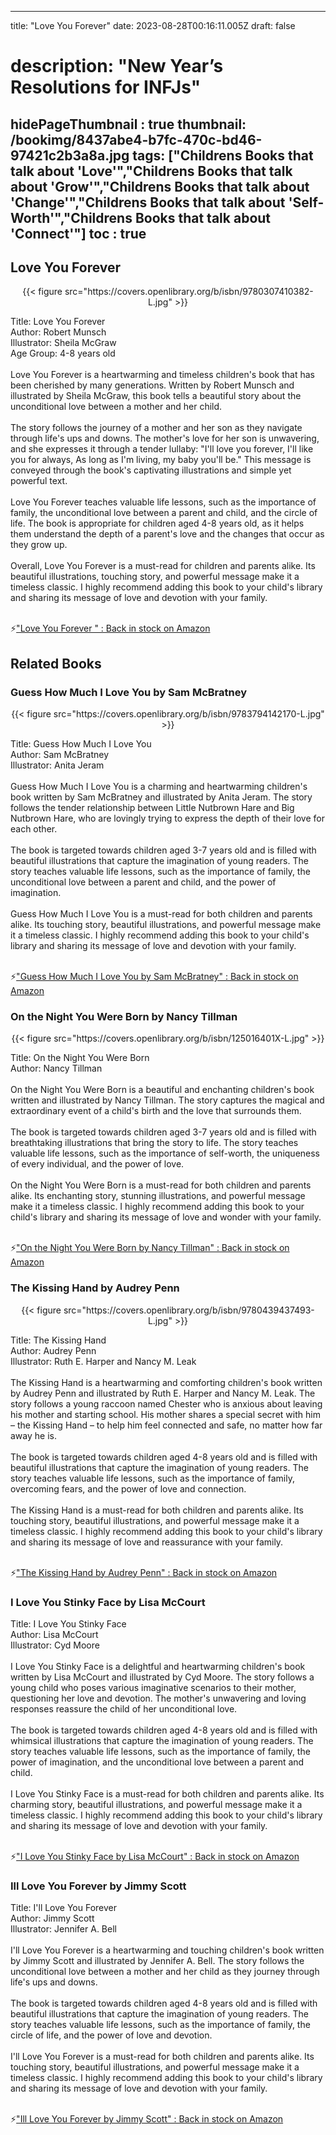 
---
title: "Love You Forever"
date: 2023-08-28T00:16:11.005Z
draft: false
# description: "New Year’s Resolutions for INFJs"
hidePageThumbnail : true
thumbnail: /bookimg/8437abe4-b7fc-470c-bd46-97421c2b3a8a.jpg
tags: ["Childrens Books that talk about 'Love'","Childrens Books that talk about 'Grow'","Childrens Books that talk about 'Change'","Childrens Books that talk about 'Self-Worth'","Childrens Books that talk about 'Connect'"]
toc : true
---
## Love You Forever 

<center>
{{< figure src="https://covers.openlibrary.org/b/isbn/9780307410382-L.jpg" >}}
</center>

Title: Love You Forever</br>
Author: Robert Munsch</br>
Illustrator: Sheila McGraw</br>
Age Group: 4-8 years old</br></br>
Love You Forever is a heartwarming and timeless children's book that has been cherished by many generations. Written by Robert Munsch and illustrated by Sheila McGraw, this book tells a beautiful story about the unconditional love between a mother and her child.</br></br>
The story follows the journey of a mother and her son as they navigate through life's ups and downs. The mother's love for her son is unwavering, and she expresses it through a tender lullaby: "I'll love you forever, I'll like you for always, As long as I'm living, my baby you'll be." This message is conveyed through the book's captivating illustrations and simple yet powerful text.</br></br>
Love You Forever teaches valuable life lessons, such as the importance of family, the unconditional love between a parent and child, and the circle of life. The book is appropriate for children aged 4-8 years old, as it helps them understand the depth of a parent's love and the changes that occur as they grow up.</br></br>
Overall, Love You Forever is a must-read for children and parents alike. Its beautiful illustrations, touching story, and powerful message make it a timeless classic. I highly recommend adding this book to your child's library and sharing its message of love and devotion with your family.</br></br>

<p>⚡<a id="aflink" href="https://www.amazon.com/gp/search?ie=UTF8&tag=klayu00-20&linkCode=ur2&linkId=6639bed89a8ad8dd2705e40644eb43d3&camp=1789&creative=9325&index=books&keywords=Love You Forever " class="one" target="_blank" title='"Love You Forever " : Back in stock on Amazon'>"Love You Forever " : Back in stock on Amazon</a></p>

## Related Books
### Guess How Much I Love You by Sam McBratney
<center>
{{< figure src="https://covers.openlibrary.org/b/isbn/9783794142170-L.jpg" >}}
</center>

Title: Guess How Much I Love You</br>
Author: Sam McBratney</br>
Illustrator: Anita Jeram</br></br>
Guess How Much I Love You is a charming and heartwarming children's book written by Sam McBratney and illustrated by Anita Jeram. The story follows the tender relationship between Little Nutbrown Hare and Big Nutbrown Hare, who are lovingly trying to express the depth of their love for each other.</br></br>
The book is targeted towards children aged 3-7 years old and is filled with beautiful illustrations that capture the imagination of young readers. The story teaches valuable life lessons, such as the importance of family, the unconditional love between a parent and child, and the power of imagination.</br></br>
Guess How Much I Love You is a must-read for both children and parents alike. Its touching story, beautiful illustrations, and powerful message make it a timeless classic. I highly recommend adding this book to your child's library and sharing its message of love and devotion with your family.</br></br>

<p>⚡<a id="aflink" href="https://www.amazon.com/gp/search?ie=UTF8&tag=klayu00-20&linkCode=ur2&linkId=6639bed89a8ad8dd2705e40644eb43d3&camp=1789&creative=9325&index=books&keywords=Guess How Much I Love You by Sam McBratney" class="one" target="_blank" title='"Guess How Much I Love You by Sam McBratney" : Back in stock on Amazon'>"Guess How Much I Love You by Sam McBratney" : Back in stock on Amazon</a></p>

### On the Night You Were Born by Nancy Tillman
<center>
{{< figure src="https://covers.openlibrary.org/b/isbn/125016401X-L.jpg" >}}
</center>

Title: On the Night You Were Born</br>
Author: Nancy Tillman</br></br>
On the Night You Were Born is a beautiful and enchanting children's book written and illustrated by Nancy Tillman. The story captures the magical and extraordinary event of a child's birth and the love that surrounds them.</br></br>
The book is targeted towards children aged 3-7 years old and is filled with breathtaking illustrations that bring the story to life. The story teaches valuable life lessons, such as the importance of self-worth, the uniqueness of every individual, and the power of love.</br></br>
On the Night You Were Born is a must-read for both children and parents alike. Its enchanting story, stunning illustrations, and powerful message make it a timeless classic. I highly recommend adding this book to your child's library and sharing its message of love and wonder with your family.</br></br>

<p>⚡<a id="aflink" href="https://www.amazon.com/gp/search?ie=UTF8&tag=klayu00-20&linkCode=ur2&linkId=6639bed89a8ad8dd2705e40644eb43d3&camp=1789&creative=9325&index=books&keywords=On the Night You Were Born by Nancy Tillman" class="one" target="_blank" title='"On the Night You Were Born by Nancy Tillman" : Back in stock on Amazon'>"On the Night You Were Born by Nancy Tillman" : Back in stock on Amazon</a></p>

### The Kissing Hand by Audrey Penn
<center>
{{< figure src="https://covers.openlibrary.org/b/isbn/9780439437493-L.jpg" >}}
</center>

Title: The Kissing Hand</br>
Author: Audrey Penn</br>
Illustrator: Ruth E. Harper and Nancy M. Leak</br></br>
The Kissing Hand is a heartwarming and comforting children's book written by Audrey Penn and illustrated by Ruth E. Harper and Nancy M. Leak. The story follows a young raccoon named Chester who is anxious about leaving his mother and starting school. His mother shares a special secret with him – the Kissing Hand – to help him feel connected and safe, no matter how far away he is.</br></br>
The book is targeted towards children aged 4-8 years old and is filled with beautiful illustrations that capture the imagination of young readers. The story teaches valuable life lessons, such as the importance of family, overcoming fears, and the power of love and connection.</br></br>
The Kissing Hand is a must-read for both children and parents alike. Its touching story, beautiful illustrations, and powerful message make it a timeless classic. I highly recommend adding this book to your child's library and sharing its message of love and reassurance with your family.</br></br>

<p>⚡<a id="aflink" href="https://www.amazon.com/gp/search?ie=UTF8&tag=klayu00-20&linkCode=ur2&linkId=6639bed89a8ad8dd2705e40644eb43d3&camp=1789&creative=9325&index=books&keywords=The Kissing Hand by Audrey Penn" class="one" target="_blank" title='"The Kissing Hand by Audrey Penn" : Back in stock on Amazon'>"The Kissing Hand by Audrey Penn" : Back in stock on Amazon</a></p>

### I Love You Stinky Face by Lisa McCourt
Title: I Love You Stinky Face</br>
Author: Lisa McCourt</br>
Illustrator: Cyd Moore</br></br>
I Love You Stinky Face is a delightful and heartwarming children's book written by Lisa McCourt and illustrated by Cyd Moore. The story follows a young child who poses various imaginative scenarios to their mother, questioning her love and devotion. The mother's unwavering and loving responses reassure the child of her unconditional love.</br></br>
The book is targeted towards children aged 4-8 years old and is filled with whimsical illustrations that capture the imagination of young readers. The story teaches valuable life lessons, such as the importance of family, the power of imagination, and the unconditional love between a parent and child.</br></br>
I Love You Stinky Face is a must-read for both children and parents alike. Its charming story, beautiful illustrations, and powerful message make it a timeless classic. I highly recommend adding this book to your child's library and sharing its message of love and devotion with your family.</br></br>

<p>⚡<a id="aflink" href="https://www.amazon.com/gp/search?ie=UTF8&tag=klayu00-20&linkCode=ur2&linkId=6639bed89a8ad8dd2705e40644eb43d3&camp=1789&creative=9325&index=books&keywords=I Love You Stinky Face by Lisa McCourt" class="one" target="_blank" title='"I Love You Stinky Face by Lisa McCourt" : Back in stock on Amazon'>"I Love You Stinky Face by Lisa McCourt" : Back in stock on Amazon</a></p>

### Ill Love You Forever by Jimmy Scott
Title: I'll Love You Forever</br>
Author: Jimmy Scott</br>
Illustrator: Jennifer A. Bell</br></br>
I'll Love You Forever is a heartwarming and touching children's book written by Jimmy Scott and illustrated by Jennifer A. Bell. The story follows the unconditional love between a mother and her child as they journey through life's ups and downs.</br></br>
The book is targeted towards children aged 4-8 years old and is filled with beautiful illustrations that capture the imagination of young readers. The story teaches valuable life lessons, such as the importance of family, the circle of life, and the power of love and devotion.</br></br>
I'll Love You Forever is a must-read for both children and parents alike. Its touching story, beautiful illustrations, and powerful message make it a timeless classic. I highly recommend adding this book to your child's library and sharing its message of love and devotion with your family.</br></br>

<p>⚡<a id="aflink" href="https://www.amazon.com/gp/search?ie=UTF8&tag=klayu00-20&linkCode=ur2&linkId=6639bed89a8ad8dd2705e40644eb43d3&camp=1789&creative=9325&index=books&keywords=Ill Love You Forever by Jimmy Scott" class="one" target="_blank" title='"Ill Love You Forever by Jimmy Scott" : Back in stock on Amazon'>"Ill Love You Forever by Jimmy Scott" : Back in stock on Amazon</a></p>
